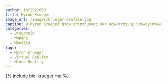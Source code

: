 ```yaml
---
author: inf2021090
title: Myron Krueger
image_url: /images/krueger-profile.jpg
caption: O Myron Krueger ήταν επιστήμονας και καλλιτέχνης υπολογιστών. Στο έργο του επικεντρώθηκε στις προοπτικές της διάδρασης αυτής καθαυτής,'ετσι αντι να δημιουργίσει διαδραστική τέχνη ασχολήθηκε με την τέχνη της διάδρασης.
categories:
  - Βιογραφία 
  - Μορφές
  - Μοντέλα
tags:
  - Myron Krueger
  - Virtual Reality
  - Mixed Reality
---
```


{% include bio-krueger.md %}
